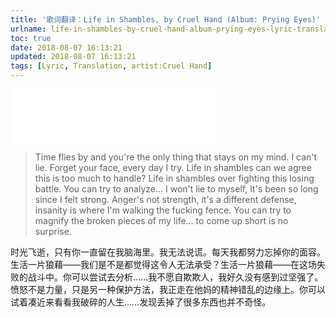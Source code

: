 ```yaml
---
title: '歌词翻译：Life in Shambles, by Cruel Hand (Album: Prying Eyes)'
urlname: life-in-shambles-by-cruel-hand-album-prying-eyes-lyric-translation
toc: true
date: 2018-08-07 16:13:21
updated: 2018-08-07 16:13:21
tags: [Lyric, Translation, artist:Cruel Hand]
---
```


<iframe frameborder="no" border="0" marginwidth="0" marginheight="0" width=330 height=86 src="//music.163.com/outchain/player?type=2&id=27344431&auto=1&height=66"></iframe>

>Time flies by and you're the only thing that stays on my mind. I can't lie. Forget your face, every day I try. Life in shambles can we agree this is too much to handle? Life in shambles over fighting this losing battle. You can try to analyze... I won't lie to myself, It's been so long since I felt strong. Anger's not strength, it's a different defense, insanity is where I'm walking the fucking fence. You can try to magnify the broken pieces of my life... to come up short is no surprise.

时光飞逝，只有你一直留在我脑海里。我无法说谎。每天我都努力忘掉你的面容。生活一片狼藉——我们是不是都觉得这令人无法承受？生活一片狼藉——在这场失败的战斗中。你可以尝试去分析……我不愿自欺欺人，我好久没有感到过坚强了。愤怒不是力量，只是另一种保护方法，我正走在他妈的精神错乱的边缘上。你可以试着凑近来看看我破碎的人生……发现丢掉了很多东西也并不奇怪。

<!--
come up short大概是缺少很多东西的意思
-->
